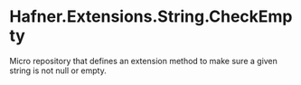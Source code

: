 # Hafner.Extensions.String.CheckEmpty
Micro repository that defines an extension method to make sure a given string is not null or empty.
